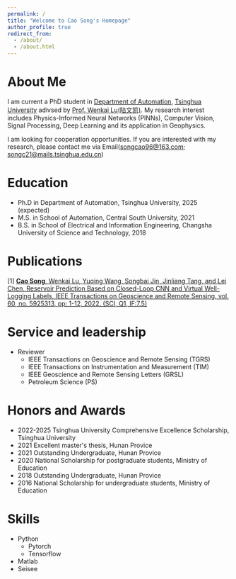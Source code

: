 ```yaml
---
permalink: /
title: "Welcome to Cao Song's Homepage"
author_profile: true
redirect_from: 
  - /about/
  - /about.html
---
```


About Me
======
I am current a PhD student in [Department of Automation](https://www.au.tsinghua.edu.cn/), [Tsinghua University](https://www.tsinghua.edu.cn/) adivsed by [Prof. Wenkai Lu](https://www.au.tsinghua.edu.cn/info/1096/1541.htm)[(陆文凯)](https://www.au.tsinghua.edu.cn/info/1096/1541.htm). My research interest includes Physics-Informed Neural Networks (PINNs), Computer Vision, Signal Processing, Deep Learning and its application in Geophysics.

I am looking for cooperation opportunities. If you are interested with my research, please contact me via Email(songcao96@163.com; songc21@mails.tsinghua.edu.cn)

Education
======
* Ph.D in Department of Automation, Tsinghua University, 2025 (expected)
* M.S. in School of Automation, Central South University, 2021
* B.S. in School of Electrical and Information Engineering, Changsha University of Science and Technology, 2018

Publications
======
[1] <ins>**Cao Song**, Wenkai Lu, Yuqing Wang, Songbai Jin, Jinliang Tang, and Lei Chen, Reservoir Prediction Based on Closed-Loop CNN and Virtual Well-Logging Labels, IEEE Transactions on Geoscience and Remote Sensing, vol. 60, no. 5925313, pp: 1-12, 2022. (SCI, Q1, IF:7.5)

Service and leadership
======
* Reviewer
  * IEEE Transactions on Geoscience and Remote Sensing (TGRS)
  * IEEE Transactions on Instrumentation and Measurement (TIM)
  * IEEE Geoscience and Remote Sensing Letters (GRSL)
  * Petroleum Science (PS)

Honors and Awards
======
* 2022-2025 Tsinghua University Comprehensive Excellence Scholarship, Tsinghua University
* 2021 Excellent master's thesis, Hunan Provice
* 2021 Outstanding Undergraduate, Hunan Provice
* 2020 National Scholarship for postgraduate students, Ministry of Education
* 2018 Outstanding Undergraduate, Hunan Provice
* 2016 National Scholarship for undergraduate students, Ministry of Education
  
Skills
======
* Python
  * Pytorch
  * Tensorflow
* Matlab
* Seisee
